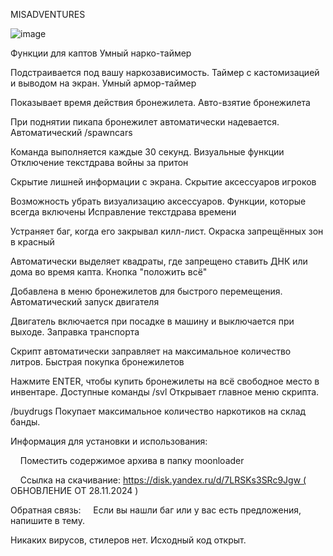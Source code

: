 MISADVENTURES


![image](https://github.com/user-attachments/assets/98434249-55ef-4079-bda3-13cc1f9a9ea5)

Функции для каптов
Умный нарко-таймер

Подстраивается под вашу наркозависимость.
Таймер с кастомизацией и выводом на экран.
Умный армор-таймер

Показывает время действия бронежилета.
Авто-взятие бронежилета

При поднятии пикапа бронежилет автоматически надевается.
Автоматический /spawncars

Команда выполняется каждые 30 секунд.
Визуальные функции
Отключение текстдрава войны за притон

Скрытие лишней информации с экрана.
Скрытие аксессуаров игроков

Возможность убрать визуализацию аксессуаров.
Функции, которые всегда включены
Исправление текстдрава времени

Устраняет баг, когда его закрывал килл-лист.
Окраска запрещённых зон в красный

Автоматически выделяет квадраты, где запрещено ставить ДНК или дома во время капта.
Кнопка "положить всё"

Добавлена в меню бронежилетов для быстрого перемещения.
Автоматический запуск двигателя

Двигатель включается при посадке в машину и выключается при выходе.
Заправка транспорта

Скрипт автоматически заправляет на максимальное количество литров.
Быстрая покупка бронежилетов

Нажмите ENTER, чтобы купить бронежилеты на всё свободное место в инвентаре.
Доступные команды
/svl
Открывает главное меню скрипта.

/buydrugs
Покупает максимальное количество наркотиков на склад банды.

Информация для установки и использования:

    Поместить содержимое архива в папку moonloader

    Ссылка на скачивание: https://disk.yandex.ru/d/7LRSKs3SRc9Jgw ( ОБНОВЛЕНИЕ ОТ 28.11.2024 )

Обратная связь:
    Если вы нашли баг или у вас есть предложения, напишите в тему.



Никаких вирусов, стилеров нет. Исходный код открыт.
